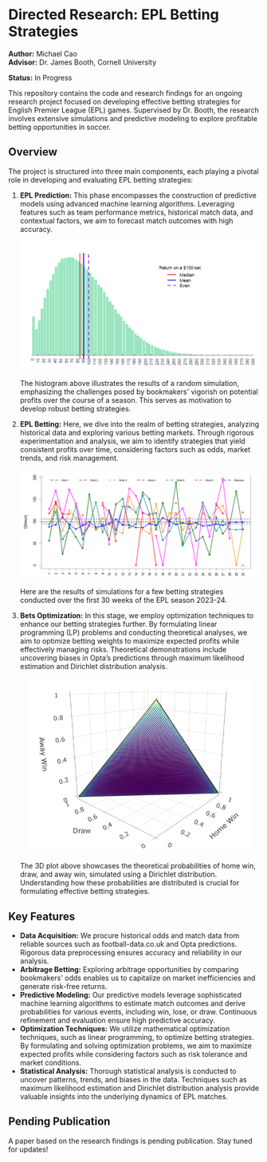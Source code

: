 # Directed Research: EPL Betting Strategies
**Author:** Michael Cao  
**Advisor:** Dr. James Booth, Cornell University

**Status:** In Progress

This repository contains the code and research findings for an ongoing research project focused on developing effective betting strategies for English Premier League (EPL) games. Supervised by Dr. Booth, the research involves extensive simulations and predictive modeling to explore profitable betting opportunities in soccer.

## Overview
The project is structured into three main components, each playing a pivotal role in developing and evaluating EPL betting strategies:

1. **EPL Prediction:** This phase encompasses the construction of predictive models using advanced machine learning algorithms. Leveraging features such as team performance metrics, historical match data, and contextual factors, we aim to forecast match outcomes with high accuracy.
   
   <p align="center">
   <img src="https://github.com/mic-cao/EPL-Betting-Strategies/blob/main/plots/plot1.png" alt="Histogram of Random Simulation Results" width="600">
   </p>

   The histogram above illustrates the results of a random simulation, emphasizing the challenges posed by bookmakers' vigorish on potential profits over the course of a season. This serves as motivation to develop robust betting strategies.

3. **EPL Betting:** Here, we dive into the realm of betting strategies, analyzing historical data and exploring various betting markets. Through rigorous experimentation and analysis, we aim to identify strategies that yield consistent profits over time, considering factors such as odds, market trends, and risk management.

   <p align="center">
   <img src="https://github.com/mic-cao/EPL-Betting-Strategies/blob/main/plots/plot3.png" alt="Simulation Results" width="750">
   </p>

   Here are the results of simulations for a few betting strategies conducted over the first 30 weeks of the EPL season 2023-24.

5. **Bets Optimization:** In this stage, we employ optimization techniques to enhance our betting strategies further. By formulating linear programming (LP) problems and conducting theoretical analyses, we aim to optimize betting weights to maximize expected profits while effectively managing risks. Theoretical demonstrations include uncovering biases in Opta’s predictions through maximum likelihood estimation and Dirichlet distribution analysis.

   <p align="center">
   <img src="https://github.com/mic-cao/EPL-Betting-Strategies/blob/main/plots/plot2.png" alt="3D Plot of Theoretical Probabilities" width="450">
   </p>

   The 3D plot above showcases the theoretical probabilities of home win, draw, and away win, simulated using a Dirichlet distribution. Understanding how these probabilities are distributed is crucial for formulating effective betting strategies.

## Key Features
- **Data Acquisition:** We procure historical odds and match data from reliable sources such as football-data.co.uk and Opta predictions. Rigorous data preprocessing ensures accuracy and reliability in our analysis.
- **Arbitrage Betting:** Exploring arbitrage opportunities by comparing bookmakers' odds enables us to capitalize on market inefficiencies and generate risk-free returns.
- **Predictive Modeling:** Our predictive models leverage sophisticated machine learning algorithms to estimate match outcomes and derive probabilities for various events, including win, lose, or draw. Continuous refinement and evaluation ensure high predictive accuracy.
- **Optimization Techniques:** We utilize mathematical optimization techniques, such as linear programming, to optimize betting strategies. By formulating and solving optimization problems, we aim to maximize expected profits while considering factors such as risk tolerance and market conditions.
- **Statistical Analysis:** Thorough statistical analysis is conducted to uncover patterns, trends, and biases in the data. Techniques such as maximum likelihood estimation and Dirichlet distribution analysis provide valuable insights into the underlying dynamics of EPL matches.

## Pending Publication
A paper based on the research findings is pending publication. Stay tuned for updates!
